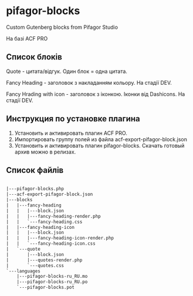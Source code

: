 # pifagor-blocks
Custom Gutenberg blocks from Pifagor Studio

На базі ACF PRO

## Список блоків

Quote - цитата/відгук. Один блок = одна цитата.

Fancy Heading - заголовок з накладанням кольору. На стадії DEV.

Fancy Hrading with icon - заголовок з іконкою. Іконки від Dashicons. На стадії DEV.

## Инструкция по установке плагина

1. Установить и активировать плагин ACF PRO.
2. Импортировать группу полей из файла acf-export-pifagor-block.json
3. Установить и активировать плагин pifagor-blocks. Скачать готовый архив можно в релизах.

## Список файлів

```txt

|---pifagor-blocks.php
|---acf-export-pifagor-block.json
|---blocks
|   |---fancy-heading
|   |   |---block.json
|   |   |---fancy-heading-render.php
|   |   `---fancy-heading.css
|   |---fancy-heading-icon
|   |   |---block.json
|   |   |---fancy-heading-icon-render.php
|   |   `---fancy-heading-icon.css
|   `---quote
|       |---block.json
|       |---quotes-render.php
|       `---quotes.css
`---languages
    |---pifagor-blocks-ru_RU.mo
    |---pifagor-blocks-ru_RU.po
    `---pifagor-blocks.pot
```
